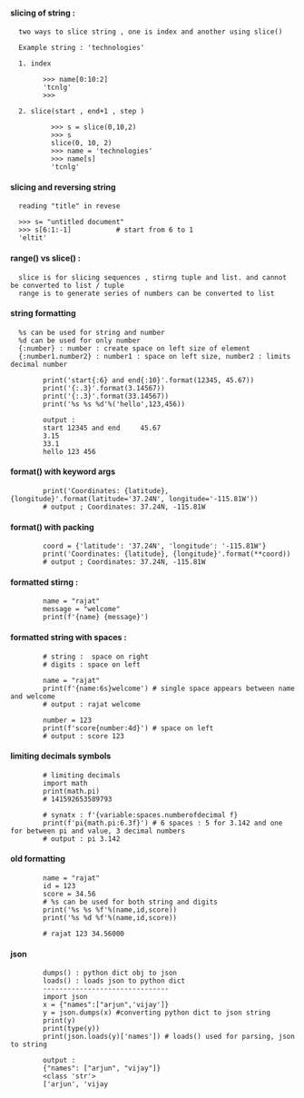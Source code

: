 #### slicing of string : 
      
      two ways to slice string , one is index and another using slice()
      
      Example string : 'technologies'
      
      1. index
            
            >>> name[0:10:2]
            'tcnlg'
            >>> 

      2. slice(start , end+1 , step )
      
              >>> s = slice(0,10,2)
              >>> s
              slice(0, 10, 2)
              >>> name = 'technologies'
              >>> name[s]
              'tcnlg'


#### slicing and reversing string 
      
      reading "title" in revese 
      
      >>> s= "untitled document"
      >>> s[6:1:-1]           # start from 6 to 1 
      'eltit'


#### range() vs slice() : 
  
      slice is for slicing sequences , stirng tuple and list. and cannot be converted to list / tuple 
      range is to generate series of numbers can be converted to list


#### string formatting 
      %s can be used for string and number
      %d can be used for only number
      {:number} : number : create space on left size of element
      {:number1.number2} : number1 : space on left size, number2 : limits decimal number 

            print('start{:6} and end{:10}'.format(12345, 45.67))
            print('{:.3}'.format(3.14567))
            print('{:.3}'.format(33.14567))
            print('%s %s %d'%('hello',123,456))
            
            output : 
            start 12345 and end     45.67
            3.15
            33.1
            hello 123 456



#### format() with keyword args

            print('Coordinates: {latitude}, {longitude}'.format(latitude='37.24N', longitude='-115.81W'))
            # output ; Coordinates: 37.24N, -115.81W

#### format() with packing 

            coord = {'latitude': '37.24N', 'longitude': '-115.81W'}
            print('Coordinates: {latitude}, {longitude}'.format(**coord))
            # output ; Coordinates: 37.24N, -115.81W



#### formatted stirng : 

            name = "rajat"
            message = "welcome"
            print(f'{name} {message}')

#### formatted string with spaces : 

            # string :  space on right
            # digits : space on left
            
            name = "rajat"
            print(f'{name:6s}welcome') # single space appears between name and welcome
            # output : rajat welcome
            
            number = 123
            print(f'score{number:4d}') # space on left
            # output : score 123

#### limiting decimals symbols

            # limiting decimals
            import math
            print(math.pi)
            # 141592653589793

            # synatx : f'{variable:spaces.numberofdecimal f}
            print(f'pi{math.pi:6.3f}') # 6 spaces : 5 for 3.142 and one for between pi and value, 3 decimal numbers 
            # output : pi 3.142
 




#### old formatting 

            name = "rajat"
            id = 123
            score = 34.56
            # %s can be used for both string and digits
            print('%s %s %f'%(name,id,score))
            print('%s %d %f'%(name,id,score))

            # rajat 123 34.56000





#### json 

            dumps() : python dict obj to json
            loads() : loads json to python dict
            -------------------------------
            import json
            x = {"names":["arjun",'vijay']}
            y = json.dumps(x) #converting python dict to json string
            print(y)
            print(type(y))
            print(json.loads(y)['names']) # loads() used for parsing, json to string
            
            output : 
            {"names": ["arjun", "vijay"]}
            <class 'str'>
            ['arjun', 'vijay
